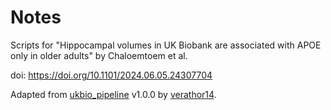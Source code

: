 # Notes

Scripts for "Hippocampal volumes in UK Biobank are associated with APOE only in older adults" by Chaloemtoem et al.

doi: https://doi.org/10.1101/2024.06.05.24307704

Adapted from [ukbio_pipeline](https://doi.org/10.5281/zenodo.11100675) v1.0.0 by [verathor14](https://github.com/verathor14).
